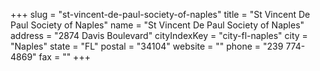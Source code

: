 +++
slug = "st-vincent-de-paul-society-of-naples"
title = "St Vincent De Paul Society of Naples"
name = "St Vincent De Paul Society of Naples"
address = "2874 Davis Boulevard"
cityIndexKey = "city-fl-naples"
city = "Naples"
state = "FL"
postal = "34104"
website = ""
phone = "239 774-4869"
fax = ""
+++
